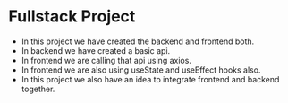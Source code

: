 ﻿# Fullstack Project
 - In this project we have created the backend and frontend both.
 - In backend we have created a basic api.
 - In frontend we are calling that api using axios.
 - In frontend we are also using useState and useEffect hooks also.
 - In this project we also have an idea to integrate frontend and backend together.

